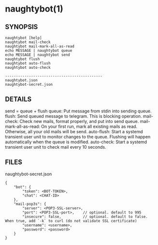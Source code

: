 # naughtybot(1)

## SYNOPSIS

    naughtybot [help]
    naughtybot mail-check
    naughtybot mail-mark-all-as-read
    echo MESSAGE | naughtybot queue
    echo MESSAGE | naughtybot send
    naughtybot flush
    naughtybot auto-flush
    naughtybot auto-check

    ---------------------------------------------
    naughtybot.json
    naughtybot-secret.json

## DETAILS

send = queue + flush
queue: Put message from stdin into sending queue.
flush: Send queued message to telegram. This is blocking operation.
mail-check: Check new mails, format properly, and put into send queue.
mail-mark-all-as-read: On your first run, mark all existing mails as read. Otherwise, all your old mails will be send.
auto-flush: Start a systemd transient user unit to monitor changes to the queue. Flushing will happen automatically when the queue is modified.
auto-check: Start a systemd transient user unit to check mail every 10 seconds.

## FILES

naughtybot-secret.json

    {
        "bot": {
            "token": <BOT-TOKEN>,
            "chat": <CHAT-ID>
        },
        "mail-pop3s": {
            "server": <POP3-SSL-server>,
            "port": <POP3-SSL-port>,    // optional. default to 995
            "insecure": false,          // optional. default to false. When true, add `-k` to curl (do not validate SSL certificate)
            "username": <username>,
            "password": <password>
        }
    }


